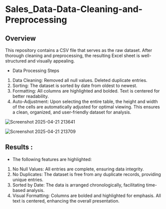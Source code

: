 # Sales_Data-Data-Cleaning-and-Preprocessing

## Overview
This repository contains a CSV file that serves as the raw dataset. After thorough cleaning and preprocessing, the resulting Excel sheet is well-structured and visually appealing.
* Data Processing Steps
1. Data Cleaning:
Removed all null values.
Deleted duplicate entries.
2. Sorting:
The dataset is sorted by date from oldest to newest.
3. Formatting:
All columns are highlighted and bolded.
Text is centered for better readability.
4. Auto-Adjustment:
Upon selecting the entire table, the height and width of the cells are automatically adjusted for optimal viewing.
This ensures a clean, organized, and user-friendly dataset for analysis.

![Screenshot 2025-04-21 213641](https://github.com/user-attachments/assets/685fb9e2-e1b0-4d3a-a510-5c29f3216c8a)

![Screenshot 2025-04-21 213709](https://github.com/user-attachments/assets/5e6a363c-0ae8-4351-bab7-455600dae02f)


## Results :
* The following features are highlighted:
1. No Null Values: All entries are complete, ensuring data integrity.
2. No Duplicates: The dataset is free from any duplicate records, providing unique entries.
3. Sorted by Date: The data is arranged chronologically, facilitating time-based analysis.
4. Visual Formatting:
Columns are bolded and highlighted for emphasis.
All text is centered, enhancing the overall presentation.
